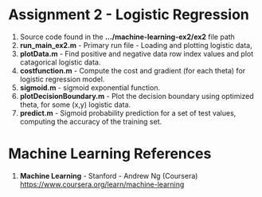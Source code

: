 #   Assignment 2 - Logistic Regression	
1.  Source code found in the **.../machine-learning-ex2/ex2** file path
2.  **run_main_ex2.m** 	- Primary run file - Loading and plotting logistic data,  
3.  **plotData.m**	- Find positive and negative data row index values and plot catagorical logistic data.
4.  **costfunction.m** - Compute the cost and gradient (for each theta) for logistic regression model. 
5.  **sigmoid.m** - sigmoid exponential function.  
6.  **plotDecisionBoundary.m** - Plot the decision boundary using optimized theta, for some (x,y) logistic data.
7.  **predict.m** - Sigmoid probability prediction for a set of test values, computing the accuracy of the training set.   

# Machine Learning References
1.  **Machine Learning** - Stanford - Andrew Ng (Coursera)   
    https://www.coursera.org/learn/machine-learning